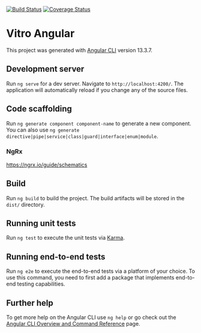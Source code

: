 [![Build Status](https://github.com/vivo-project/Vitro-angular/workflows/Build/badge.svg?branch=main)](https://github.com/vivo-project/Vitro-angular/actions?query=workflow%3ABuild)
[![Coverage Status](https://codecov.io/gh/vivo-project/Vitro-angular/branch/main/graph/badge.svg)](https://codecov.io/gh/vivo-project/Vitro-angular)

# Vitro Angular

This project was generated with [Angular CLI](https://github.com/angular/angular-cli) version 13.3.7.

## Development server

Run `ng serve` for a dev server. Navigate to `http://localhost:4200/`. The application will automatically reload if you change any of the source files.

## Code scaffolding

Run `ng generate component component-name` to generate a new component. You can also use `ng generate directive|pipe|service|class|guard|interface|enum|module`.

### NgRx

https://ngrx.io/guide/schematics

## Build

Run `ng build` to build the project. The build artifacts will be stored in the `dist/` directory.

## Running unit tests

Run `ng test` to execute the unit tests via [Karma](https://karma-runner.github.io).

## Running end-to-end tests

Run `ng e2e` to execute the end-to-end tests via a platform of your choice. To use this command, you need to first add a package that implements end-to-end testing capabilities.

## Further help

To get more help on the Angular CLI use `ng help` or go check out the [Angular CLI Overview and Command Reference](https://angular.io/cli) page.
